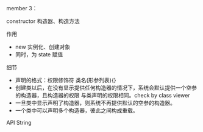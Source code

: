 member 3：

constructor 构造器、构造方法

作用
  - new 实例化、创建对象
  - 同时，为 state 赋值

细节
- 声明的格式：权限修饰符 类名(形参列表){}
- 创建类以后，在没有显示提供任何构造器的情况下，系统会默认提供一个空参的构造器，且构造器的权限
与类声明的权限相同。check by class viewer
- 一旦类中显示声明了构造器，则系统不再提供默认的空参的构造器。
- 一个类中可以声明多个构造器，彼此之间构成重载。

API String